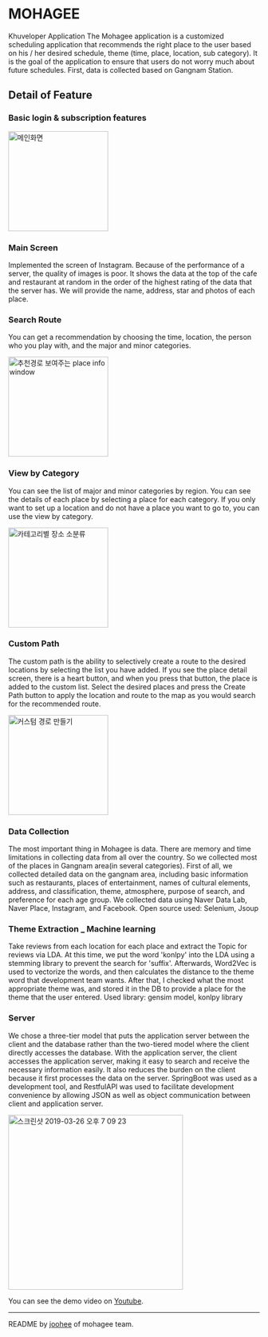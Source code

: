 # MOHAGEE
Khuveloper
Application
The Mohagee application is a customized scheduling application that recommends the right place to the user based on his / her desired schedule, theme (time, place, location, sub category). It is the goal of the application to ensure that users do not worry much about future schedules.
First, data is collected based on Gangnam Station.

## Detail of Feature
### Basic login & subscription features
<img width="200" alt="메인화면" src="https://user-images.githubusercontent.com/35221733/54988497-ee00ed80-4ff9-11e9-9bbe-01e73c486e65.png">

### Main Screen
Implemented the screen of Instagram. Because of the performance of a server, the quality of images is poor.
It shows the data at the top of the cafe and restaurant at random in the order of the highest rating of the data that the server has. We will provide the name, address, star and photos of each place.

### Search Route
You can get a recommendation by choosing the time, location, the person who you play with, and the major and minor categories.

<img width="200" alt="추천경로 보여주는 place info window" src="https://user-images.githubusercontent.com/35221733/54988601-21dc1300-4ffa-11e9-99f7-b102d2ffa1c8.PNG">


### View by Category
You can see the list of major and minor categories by region. You can see the details of each place by selecting a place for each category. If you only want to set up a location and do not have a place you want to go to, you can use the view by category.

<img width="200" alt="카테고리별 장소 소분류" src="https://user-images.githubusercontent.com/35221733/54988652-3fa97800-4ffa-11e9-912f-646109f237c5.PNG">

### Custom Path
The custom path is the ability to selectively create a route to the desired locations by selecting the list you have added.
If you see the place detail screen, there is a heart button, and when you press that button, the place is added to the custom list.
Select the desired places and press the Create Path button to apply the location and route to the map as you would search for the recommended route.

<img width="200" alt="커스텀 경로 만들기" src="https://user-images.githubusercontent.com/35221733/54988681-4f28c100-4ffa-11e9-9e97-be7bc36ae708.PNG">

### Data Collection
The most important thing in Mohagee is data. There are memory and time limitations in collecting data from all over the country. So we collected most of the places in Gangnam area(in several categories).
First of all, we collected detailed data on the gangnam area, including basic information such as restaurants, places of entertainment, names of cultural elements, address, and classification, theme, atmosphere, purpose of search, and preference for each age group. We collected data using Naver Data Lab, Naver Place, Instagram, and Facebook.
Open source used: Selenium, Jsoup


### Theme Extraction _ Machine learning
Take reviews from each location for each place and extract the Topic for reviews via LDA. At this time, we put the word 'konlpy' into the LDA using a stemming library to prevent the search for 'suffix'.
Afterwards, Word2Vec is used to vectorize the words, and then calculates the distance to the theme word that development team wants. After that, I checked what the most appropriate theme was, and stored it in the DB to provide a place for the theme that the user entered.
Used library: gensim model, konlpy library

### Server
We chose a three-tier model that puts the application server between the client and the database rather than the two-tiered model where the client directly accesses the database. With the application server, the client accesses the application server, making it easy to search and receive the necessary information easily. It also reduces the burden on the client because it first processes the data on the server. SpringBoot was used as a development tool, and RestfulAPI was used to facilitate development convenience by allowing JSON as well as object communication between client and application server.

<img width="350" alt="스크린샷 2019-03-26 오후 7 09 23" src="https://user-images.githubusercontent.com/35221733/54988893-b9d9fc80-4ffa-11e9-86d9-e5f168eeffa0.png">


You can see the demo video on [Youtube](https://youtu.be/WwgLIeJR2jw).




---

README by [joohee](https://github.com/victoriagjh) of mohagee team.


